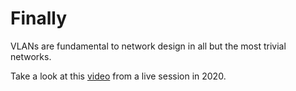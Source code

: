 # Finally

VLANs are fundamental to network design in all but the most trivial networks.

Take a look at this [video](https://media.heanet.ie/secure/file/7f9c5a088cc8401abed5408971b23f32) from a live session in 2020.
